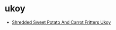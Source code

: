# ukoy

 * [Shredded Sweet Potato And Carrot Fritters Ukoy](../../index/s/shredded-sweet-potato-and-carrot-fritters-ukoy.json)
